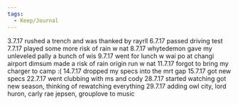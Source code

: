```yaml
---
tags:
  - Keep/Journal
---
```


3.7.17
rushed a trench and was thanked by rayrll
6.7.17
passed driving test
7.7.17
played some more risk of rain w nat
8.7.17
whytedemon gave my unleveled pally a bunch of wis
9.7.17
went for lunch w wai po at changi airport dimsum
made a risk of rain origin run w nat
11.7.17
forgot to bring my charger to camp :(
14.7.17
dropped my specs into the mrt gap
15.7.17
got new specs
22.7.17
went clubbing with ms and cody
28.7.17
started watching got new season, thinking of rewatching everything
29.7.17
adding owl city, lord huron, carly rae jepsen, grouplove to music